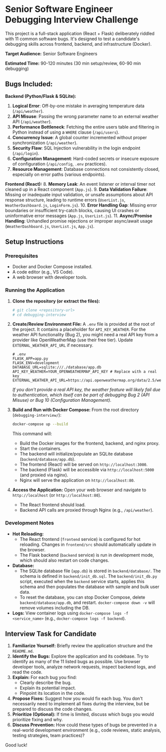 # Senior Software Engineer Debugging Interview Challenge

This project is a full-stack application (React + Flask) deliberately riddled with 11 common software bugs. It's designed to test a candidate's debugging skills across frontend, backend, and infrastructure (Docker).

**Target Audience:** Senior Software Engineers

**Estimated Time:** 90-120 minutes (30 min setup/review, 60-90 min debugging)

## Bugs Included:

**Backend (Python/Flask & SQLite):**
1.  **Logical Error**: Off-by-one mistake in averaging temperature data (`/api/weather`).
2.  **API Misuse**: Passing the wrong parameter name to an external weather API (`/api/weather`).
3.  **Performance Bottleneck**: Fetching the entire users table and filtering in Python instead of using a `WHERE` clause (`/api/users`).
4.  **Concurrency Issue**: A global counter incremented without proper synchronization (`/api/weather`).
5.  **Security Flaw**: SQL Injection vulnerability in the login endpoint (`/api/login`).
6.  **Configuration Management**: Hard-coded secrets or insecure exposure of configuration (`/api/config`, `.env` practices).
7.  **Resource Management**: Database connections not consistently closed, especially on error paths (various endpoints).
    
**Frontend (React):**
8.  **Memory Leak**: An event listener or interval timer not cleaned up in a React component (`App.js`).
9.  **Data Validation Failure**: Missing or inadequate input validation, or unsafe assumptions about API response structure, leading to runtime errors (`UserList.js`, `WeatherDashboard.js`, `LoginForm.js`).
10. **Error Handling Gap**: Missing error boundaries or insufficient try-catch blocks, causing UI crashes or uninformative error messages (`App.js`, `UserList.js`).
11. **Async/Promise Handling**: Unhandled promise rejections or improper async/await usage (`WeatherDashboard.js`, `UserList.js`, `App.js`).


## Setup Instructions

### Prerequisites
*   Docker and Docker Compose installed.
*   A code editor (e.g., VS Code).
*   A web browser with developer tools.

### Running the Application
1.  **Clone the repository (or extract the files):**
    ```bash
    # git clone <repository-url>
    # cd debugging-interview
    ```
2.  **Create/Review Environment File:**
    A `.env` file is provided at the root of the project. It contains a placeholder for `API_KEY_WEATHER`. For the weather API functionality (Bug 2), you might need a real API key from a provider like OpenWeatherMap (use their free tier). Update `EXTERNAL_WEATHER_API_URL` if necessary.
    ```env
    # .env
    FLASK_APP=app.py
    FLASK_ENV=development
    DATABASE_URL=sqlite:///./database/app.db
    API_KEY_WEATHER=YOUR_OPENWEATHERMAP_API_KEY # Replace with a real key
    EXTERNAL_WEATHER_API_URL=https://api.openweathermap.org/data/2.5/weather
    ```
    *If you don't provide a real API key, the weather feature will likely fail due to authentication, which itself can be part of debugging Bug 2 (API Misuse) or Bug 10 (Configuration Management).*

3.  **Build and Run with Docker Compose:**
    From the root directory (`debugging-interview/`):
    ```bash
    docker-compose up --build
    ```
    This command will:
    *   Build the Docker images for the frontend, backend, and nginx proxy.
    *   Start the containers.
    *   The backend will initialize/populate an SQLite database (`backend/database/app.db`).
    *   The frontend (React) will be served on `http://localhost:3000`.
    *   The backend (Flask) will be accessible via `http://localhost:5000` (and proxied via nginx).
    *   Nginx will serve the application on `http://localhost:80`.

4.  **Access the Application:**
    Open your web browser and navigate to `http://localhost` (or `http://localhost:80`).

    *   The React frontend should load.
    *   Backend API calls are proxied through Nginx (e.g., `/api/weather`).

### Development Notes
*   **Hot Reloading:**
    *   The React frontend (`frontend` service) is configured for hot reloading. Changes in `frontend/src` should automatically update in the browser.
    *   The Flask backend (`backend` service) is run in development mode, which should also restart on code changes.
*   **Database:**
    *   The SQLite database file (`app.db`) is stored in `backend/database/`. The schema is defined in `backend/init_db.sql`. The `backend/init_db.py` script, executed when the `backend` service starts, applies this schema and then populates the database with sample and bulk user data.
    *   To reset the database, you can stop Docker Compose, delete `backend/database/app.db`, and restart. `docker-compose down -v` will remove volumes including the DB.
*   **Logs:**
    View container logs using `docker-compose logs -f <service_name>` (e.g., `docker-compose logs -f backend`).

## Interview Task for Candidate

1.  **Familiarize Yourself:** Briefly review the application structure and the `README.md`.
2.  **Identify the Bugs:** Explore the application and its codebase. Try to identify as many of the 11 listed bugs as possible. Use browser developer tools, analyze network requests, inspect backend logs, and read the code.
3.  **Explain:** For each bug you find:
    *   Clearly describe the bug.
    *   Explain its potential impact.
    *   Pinpoint its location in the code.
4.  **Propose Fixes:** Suggest how you would fix each bug. You don't necessarily need to implement all fixes during the interview, but be prepared to discuss the code changes.
5.  **Prioritize (Optional):** If time is limited, discuss which bugs you would prioritize fixing and why.
6.  **Discuss Prevention:** How could these types of bugs be prevented in a real-world development environment (e.g., code reviews, static analysis, testing strategies, team practices)?

Good luck!
